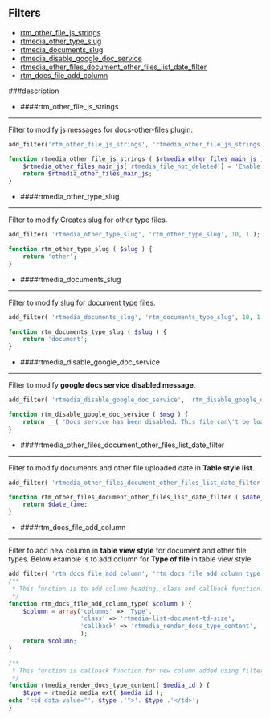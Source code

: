 ## Filters

* [rtm_other_file_js_strings](#rtm_other_file_js_strings)
* [rtmedia_other_type_slug](#rtmedia_other_type_slug)
* [rtmedia_documents_slug](#rtmedia_documents_slug)
* [rtmedia_disable_google_doc_service](#rtmedia_disable_google_doc_service)
* [rtmedia_other_files_document_other_files_list_date_filter](#rtmedia_other_files_document_other_files_list_date_filter)
* [rtm_docs_file_add_column](#rtm_docs_file_add_column)

###description

* ####rtm_other_file_js_strings <a name="rtm_other_file_js_strings"></a>
***
Filter to modify js messages for docs-other-files plugin.
```php
add_filter('rtm_other_file_js_strings', 'rtmedia_other_file_js_strings' );

function rtmedia_other_file_js_strings ( $rtmedia_other_files_main_js ) {
	$rtmedia_other_files_main_js['rtmedia_file_not_deleted'] = 'Enable to delete document.';
	return $rtmedia_other_files_main_js;
}
```

* ####rtmedia_other_type_slug <a name="rtmedia_other_type_slug"></a>
***
Filter to modify Creates slug for other type files.
```php
add_filter( 'rtmedia_other_type_slug', 'rtm_other_type_slug', 10, 1 );

function rtm_other_type_slug ( $slug ) {
	return 'other';
}
```

* ####rtmedia_documents_slug <a name="rtmedia_documents_slug"></a>
***
Filter to modify slug for document type files.
```php
add_filter( 'rtmedia_documents_slug', 'rtm_documents_type_slug', 10, 1 );

function rtm_documents_type_slug ( $slug ) {
	return 'document';
}
```

* ####rtmedia_disable_google_doc_service <a name="rtmedia_disable_google_doc_service"></a>
***
Filter to modify **google docs service disabled message**.
```php
add_filter( 'rtmedia_disable_google_doc_service', 'rtm_disable_google_doc_service', 10, 1 );

function rtm_disable_google_doc_service ( $msg ) {
	return __( 'Docs service has been disabled. This file can\'t be loaded.', 'rtmedia' ) ;
}
```

* ####rtmedia_other_files_document_other_files_list_date_filter <a name="rtmedia_other_files_document_other_files_list_date_filter"></a>
***
Filter to modify documents and other file uploaded date in **Table style list**.
```php
add_filter( 'rtmedia_other_files_document_other_files_list_date_filter', 'rtm_other_files_document_other_files_list_date_filter', 10, 1 );

function rtm_other_files_document_other_files_list_date_filter ( $date_time ) {
	return $date_time;
}
```

* ####rtm_docs_file_add_column <a name="rtm_docs_file_add_column"></a>
***
Filter to add new column in **table view style** for document and other file types.
Below example is to add column for **Type of file** in table view style.
```php
add_filter( 'rtm_docs_file_add_column', 'rtm_docs_file_add_column_type', 10, 1 );
/**
 * This function is to add column heading, class and callback function.
 */
function rtm_docs_file_add_column_type( $column ) {
    $column = array('columns' => 'Type',
                    'class' => 'rtmedia-list-document-td-size',
                    'callback' => 'rtmedia_render_docs_type_content',
                    );
    return $column;
}

/**
 * This function is callback function for new column added using filter.
 */
function rtmedia_render_docs_type_content( $media_id ) {
    $type = rtmedia_media_ext( $media_id );
echo '<td data-value="'. $type .'">'. $type .'</td>';
}
```
